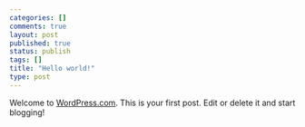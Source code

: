 ```yaml
--- 
categories: []
comments: true
layout: post
published: true
status: publish
tags: []
title: "Hello world!"
type: post
---
```

Welcome to <a href="http://wordpress.com/">WordPress.com</a>. This is your first post. Edit or delete it and start blogging!
